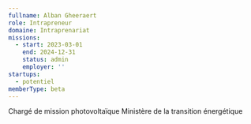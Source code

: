 ```yaml
---
fullname: Alban Gheeraert
role: Intrapreneur
domaine: Intraprenariat
missions:
  - start: 2023-03-01
    end: 2024-12-31
    status: admin
    employer: ''
startups:
  - potentiel
memberType: beta
---
```


Chargé de mission photovoltaïque
Ministère de la transition énergétique
